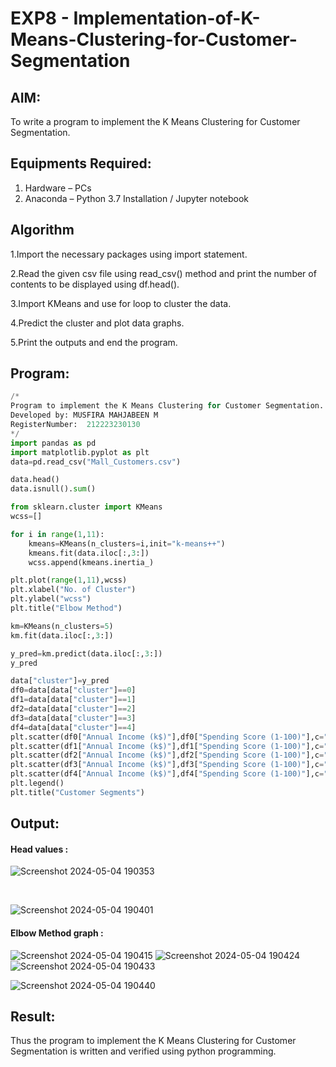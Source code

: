 # EXP8 - Implementation-of-K-Means-Clustering-for-Customer-Segmentation

## AIM:
To write a program to implement the K Means Clustering for Customer Segmentation.

## Equipments Required:
1. Hardware – PCs
2. Anaconda – Python 3.7 Installation / Jupyter notebook

## Algorithm
1.Import the necessary packages using import statement.

2.Read the given csv file using read_csv() method and print the number of contents to be displayed using df.head().

3.Import KMeans and use for loop to cluster the data.

4.Predict the cluster and plot data graphs.

5.Print the outputs and end the program.

## Program:
```python
/*
Program to implement the K Means Clustering for Customer Segmentation.
Developed by: MUSFIRA MAHJABEEN M
RegisterNumber:  212223230130
*/
import pandas as pd
import matplotlib.pyplot as plt
data=pd.read_csv("Mall_Customers.csv")

data.head()
data.isnull().sum()

from sklearn.cluster import KMeans
wcss=[]

for i in range(1,11):
    kmeans=KMeans(n_clusters=i,init="k-means++")
    kmeans.fit(data.iloc[:,3:])
    wcss.append(kmeans.inertia_)

plt.plot(range(1,11),wcss)
plt.xlabel("No. of Cluster")
plt.ylabel("wcss")
plt.title("Elbow Method")

km=KMeans(n_clusters=5)
km.fit(data.iloc[:,3:])

y_pred=km.predict(data.iloc[:,3:])
y_pred

data["cluster"]=y_pred
df0=data[data["cluster"]==0]
df1=data[data["cluster"]==1]
df2=data[data["cluster"]==2]
df3=data[data["cluster"]==3]
df4=data[data["cluster"]==4]
plt.scatter(df0["Annual Income (k$)"],df0["Spending Score (1-100)"],c="red",label="cluster0")
plt.scatter(df1["Annual Income (k$)"],df1["Spending Score (1-100)"],c="black",label="cluster1")
plt.scatter(df2["Annual Income (k$)"],df2["Spending Score (1-100)"],c="blue",label="cluster2")
plt.scatter(df3["Annual Income (k$)"],df3["Spending Score (1-100)"],c="green",label="cluster3")
plt.scatter(df4["Annual Income (k$)"],df4["Spending Score (1-100)"],c="magenta",label="cluster4")
plt.legend()
plt.title("Customer Segments")
```

## Output:
#### Head values :
![Screenshot 2024-05-04 190353](https://github.com/MOHAMEDAHSAN/Implementation-of-K-Means-Clustering-for-Customer-Segmentation/assets/139331378/b90b21dd-5a64-40c5-9597-06539ea5f2bc)

<BR>

![Screenshot 2024-05-04 190401](https://github.com/MOHAMEDAHSAN/Implementation-of-K-Means-Clustering-for-Customer-Segmentation/assets/139331378/e8bb122d-8640-4e29-ba88-53131175317b)
#### Elbow Method graph :
![Screenshot 2024-05-04 190415](https://github.com/MOHAMEDAHSAN/Implementation-of-K-Means-Clustering-for-Customer-Segmentation/assets/139331378/abc5a509-f964-4def-a09f-c791a1fe869b)
![Screenshot 2024-05-04 190424](https://github.com/MOHAMEDAHSAN/Implementation-of-K-Means-Clustering-for-Customer-Segmentation/assets/139331378/8b7e76d1-37fd-432c-8bc0-96135e400e5b)
![Screenshot 2024-05-04 190433](https://github.com/MOHAMEDAHSAN/Implementation-of-K-Means-Clustering-for-Customer-Segmentation/assets/139331378/91cf56dd-7f77-4fcd-aed7-19147ce0bf29)





![Screenshot 2024-05-04 190440](https://github.com/MOHAMEDAHSAN/Implementation-of-K-Means-Clustering-for-Customer-Segmentation/assets/139331378/695ddbee-2911-470f-b83e-b66b6a2150e2)


## Result:
Thus the program to implement the K Means Clustering for Customer Segmentation is written and verified using python programming.
